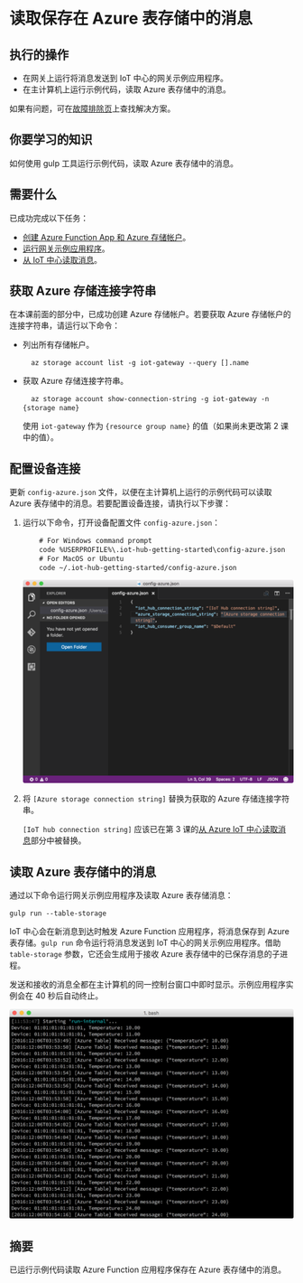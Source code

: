 <properties
    pageTitle="读取保存在 Azure 表存储中的消息 | Azure"
    description="将来自 Intel NUC 的消息保存到 IoT 中心并将其写入 Azure 表存储，然后从云中读取。"
    services="iot-hub"
    documentationcenter=""
    author="shizn"
    manager="timtl"
    tags=""
    keywords="从云中检索数据, iot 云服务" />
<tags
    ms.assetid="78e4b6ea-968d-401e-a7dc-8f9acdb3ec1a"
    ms.service="iot-hub"
    ms.devlang="c"
    ms.topic="article"
    ms.tgt_pltfrm="na"
    ms.workload="na"
    ms.date="10/28/2016"
    wacn.date="01/23/2017"
    ms.author="xshi" />  


# 读取保存在 Azure 表存储中的消息

## 执行的操作

- 在网关上运行将消息发送到 IoT 中心的网关示例应用程序。
- 在主计算机上运行示例代码，读取 Azure 表存储中的消息。

如果有问题，可在[故障排除页](/documentation/articles/iot-hub-gateway-kit-c-sim-troubleshooting/)上查找解决方案。

## 你要学习的知识

如何使用 gulp 工具运行示例代码，读取 Azure 表存储中的消息。

## 需要什么

已成功完成以下任务：

- [创建 Azure Function App 和 Azure 存储帐户](/documentation/articles/iot-hub-gateway-kit-c-sim-lesson4-deploy-resource-manager-template/)。
- [运行网关示例应用程序](/documentation/articles/iot-hub-gateway-kit-c-sim-lesson3-configure-simulated-device-app/)。
- [从 IoT 中心读取消息](/documentation/articles/iot-hub-gateway-kit-c-sim-lesson3-read-messages-from-hub/)。

## 获取 Azure 存储连接字符串

在本课前面的部分中，已成功创建 Azure 存储帐户。若要获取 Azure 存储帐户的连接字符串，请运行以下命令：

* 列出所有存储帐户。


		az storage account list -g iot-gateway --query [].name


* 获取 Azure 存储连接字符串。


		az storage account show-connection-string -g iot-gateway -n {storage name}


    使用 `iot-gateway` 作为 `{resource group name}` 的值（如果尚未更改第 2 课中的值）。

## 配置设备连接

更新 `config-azure.json` 文件，以便在主计算机上运行的示例代码可以读取 Azure 表存储中的消息。若要配置设备连接，请执行以下步骤：

1. 运行以下命令，打开设备配置文件 `config-azure.json`：

   
		   # For Windows command prompt
		   code %USERPROFILE%\.iot-hub-getting-started\config-azure.json
		   # For MacOS or Ubuntu
		   code ~/.iot-hub-getting-started/config-azure.json
   

    ![配置](./media/iot-hub-gateway-kit-lessons/lesson4/config_azure.png)  


2. 将 `[Azure storage connection string]` 替换为获取的 Azure 存储连接字符串。

    `[IoT hub connection string]` 应该已在第 3 课的[从 Azure IoT 中心读取消息](/documentation/articles/iot-hub-gateway-kit-c-sim-lesson3-read-messages-from-hub/)部分中被替换。

## 读取 Azure 表存储中的消息

通过以下命令运行网关示例应用程序及读取 Azure 表存储消息：


	gulp run --table-storage


IoT 中心会在新消息到达时触发 Azure Function 应用程序，将消息保存到 Azure 表存储。`gulp run` 命令运行将消息发送到 IoT 中心的网关示例应用程序。借助 `table-storage` 参数，它还会生成用于接收 Azure 表存储中的已保存消息的子进程。

发送和接收的消息全都在主计算机的同一控制台窗口中即时显示。示例应用程序实例会在 40 秒后自动终止。

![gulp 读取](./media/iot-hub-gateway-kit-lessons/lesson4/gulp_run_read_table_simudev.png)  



## 摘要

已运行示例代码读取 Azure Function 应用程序保存在 Azure 表存储中的消息。

<!---HONumber=Mooncake_0116_2017-->